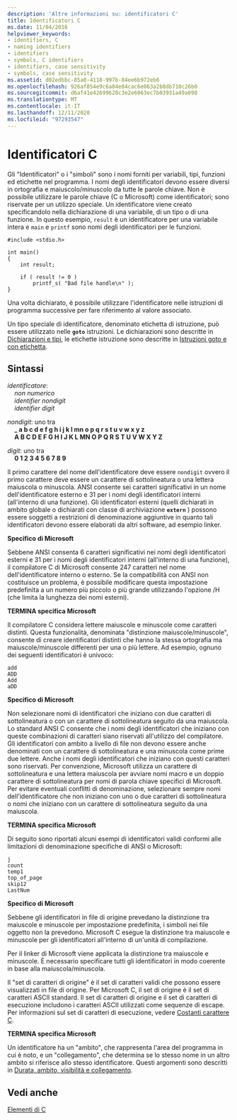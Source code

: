 ```yaml
---
description: 'Altre informazioni su: identificatori C'
title: Identificatori C
ms.date: 11/04/2016
helpviewer_keywords:
- identifiers, C
- naming identifiers
- identifiers
- symbols, C identifiers
- identifiers, case sensitivity
- symbols, case sensitivity
ms.assetid: d02edbbc-85a0-4118-997b-84ee6b972eb6
ms.openlocfilehash: 926af854e9c6a84e84cac6e063a2b8db710c26b0
ms.sourcegitcommit: d6af41e42699628c3e2e6063ec7b03931a49a098
ms.translationtype: MT
ms.contentlocale: it-IT
ms.lasthandoff: 12/11/2020
ms.locfileid: "97293547"
---
```

# <a name="c-identifiers"></a>Identificatori C

Gli "Identificatori" o i "simboli" sono i nomi forniti per variabili, tipi, funzioni ed etichette nel programma. I nomi degli identificatori devono essere diversi in ortografia e maiuscolo/minuscolo da tutte le parole chiave. Non è possibile utilizzare le parole chiave (C o Microsoft) come identificatori; sono riservate per un utilizzo speciale. Un identificatore viene creato specificandolo nella dichiarazione di una variabile, di un tipo o di una funzione. In questo esempio, `result` è un identificatore per una variabile intera e `main` e `printf` sono nomi degli identificatori per le funzioni.

```
#include <stdio.h>

int main()
{
    int result;

    if ( result != 0 )
        printf_s( "Bad file handle\n" );
}
```

Una volta dichiarato, è possibile utilizzare l'identificatore nelle istruzioni di programma successive per fare riferimento al valore associato.

Un tipo speciale di identificatore, denominato etichetta di istruzione, può essere utilizzato nelle **`goto`** istruzioni. Le dichiarazioni sono descritte in [Dichiarazioni e tipi](../c-language/declarations-and-types.md), le etichette istruzione sono descritte in [Istruzioni goto e con etichetta](../c-language/goto-and-labeled-statements-c.md).

## <a name="syntax"></a>Sintassi

*identificatore*:<br/>
&nbsp;&nbsp;&nbsp;&nbsp;*non numerico*<br/>
&nbsp;&nbsp;&nbsp;&nbsp;*identifier* *nondigit*<br/>
&nbsp;&nbsp;&nbsp;&nbsp;*identifier* *digit*

*nondigit*: uno tra<br/>
&nbsp;&nbsp;&nbsp;&nbsp;**_ a b c d e f g h i j k l mn o p q r s t u v w x y z**<br/>
&nbsp;&nbsp;&nbsp;&nbsp;**A B C D E F G H I J K L MN O P Q R S T U V W X Y Z**

*digit*: uno tra<br/>
&nbsp;&nbsp;&nbsp;&nbsp;**0 1 2 3 4 5 6 7 8 9**

Il primo carattere del nome dell'identificatore deve essere `nondigit` ovvero il primo carattere deve essere un carattere di sottolineatura o una lettera maiuscola o minuscola. ANSI consente sei caratteri significativi in un nome dell'identificatore esterno e 31 per i nomi degli identificatori interni (all'interno di una funzione). Gli identificatori esterni (quelli dichiarati in ambito globale o dichiarati con classe di archiviazione **`extern`** ) possono essere soggetti a restrizioni di denominazione aggiuntive in quanto tali identificatori devono essere elaborati da altri software, ad esempio linker.

**Specifico di Microsoft**

Sebbene ANSI consenta 6 caratteri significativi nei nomi degli identificatori esterni e 31 per i nomi degli identificatori interni (all'interno di una funzione), il compilatore C di Microsoft consente 247 caratteri nel nome dell'identificatore interno o esterno. Se la compatibilità con ANSI non costituisce un problema, è possibile modificare questa impostazione predefinita a un numero più piccolo o più grande utilizzando l'opzione /H (che limita la lunghezza dei nomi esterni).

**TERMINA specifica Microsoft**

Il compilatore C considera lettere maiuscole e minuscole come caratteri distinti. Questa funzionalità, denominata "distinzione maiuscole/minuscole", consente di creare identificatori distinti che hanno la stessa ortografia ma maiuscole/minuscole differenti per una o più lettere. Ad esempio, ognuno dei seguenti identificatori è univoco:

```
add
ADD
Add
aDD
```

**Specifico di Microsoft**

Non selezionare nomi di identificatori che iniziano con due caratteri di sottolineatura o con un carattere di sottolineatura seguito da una maiuscola. Lo standard ANSI C consente che i nomi degli identificatori che iniziano con queste combinazioni di caratteri siano riservati all'utilizzo del compilatore. Gli identificatori con ambito a livello di file non devono essere anche denominati con un carattere di sottolineatura e una minuscola come prime due lettere. Anche i nomi degli identificatori che iniziano con questi caratteri sono riservati. Per convenzione, Microsoft utilizza un carattere di sottolineatura e una lettera maiuscola per avviare nomi macro e un doppio carattere di sottolineatura per nomi di parola chiave specifici di Microsoft. Per evitare eventuali conflitti di denominazione, selezionare sempre nomi dell'identificatore che non iniziano con uno o due caratteri di sottolineatura o nomi che iniziano con un carattere di sottolineatura seguito da una maiuscola.

**TERMINA specifica Microsoft**

Di seguito sono riportati alcuni esempi di identificatori validi conformi alle limitazioni di denominazione specifiche di ANSI o Microsoft:

```
j
count
temp1
top_of_page
skip12
LastNum
```

**Specifico di Microsoft**

Sebbene gli identificatori in file di origine prevedano la distinzione tra maiuscole e minuscole per impostazione predefinita, i simboli nei file oggetto non la prevedono. Microsoft C esegue la distinzione tra maiuscole e minuscole per gli identificatori all'interno di un'unità di compilazione.

Per il linker di Microsoft viene applicata la distinzione tra maiuscole e minuscole. È necessario specificare tutti gli identificatori in modo coerente in base alla maiuscola/minuscola.

Il "set di caratteri di origine" è il set di caratteri validi che possono essere visualizzati in file di origine. Per Microsoft C, il set di origine è il set di caratteri ASCII standard. Il set di caratteri di origine e il set di caratteri di esecuzione includono i caratteri ASCII utilizzati come sequenze di escape. Per informazioni sul set di caratteri di esecuzione, vedere [Costanti carattere C](../c-language/c-character-constants.md).

**TERMINA specifica Microsoft**

Un identificatore ha un "ambito", che rappresenta l'area del programma in cui è noto, e un "collegamento", che determina se lo stesso nome in un altro ambito si riferisce allo stesso identificatore. Questi argomenti sono descritti in [Durata, ambito, visibilità e collegamento](../c-language/lifetime-scope-visibility-and-linkage.md).

## <a name="see-also"></a>Vedi anche

[Elementi di C](../c-language/elements-of-c.md)
